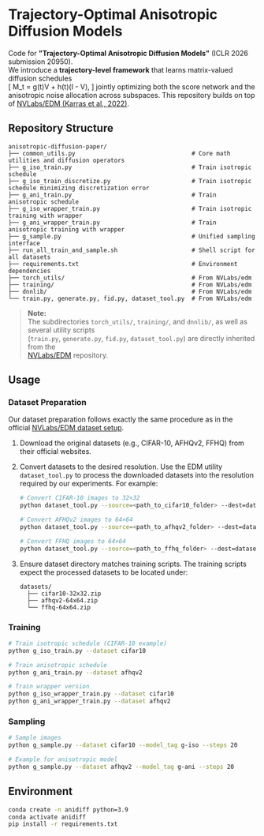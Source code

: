 # Trajectory-Optimal Anisotropic Diffusion Models

Code for **"Trajectory-Optimal Anisotropic Diffusion Models"** (ICLR 2026 submission 20950).  
We introduce a **trajectory-level framework** that learns matrix-valued diffusion schedules  
\[
M_t = g(t)V + h(t)(I - V),
\]
jointly optimizing both the score network and the anisotropic noise allocation across subspaces. This repository builds on top of [NVLabs/EDM (Karras et al., 2022)](https://github.com/NVlabs/edm).

## Repository Structure
```
anisotropic-diffusion-paper/
├── common_utils.py                                 # Core math utilities and diffusion operators
├── g_iso_train.py                                  # Train isotropic schedule
├── g_iso_train_discretize.py                       # Train isotropic schedule minimizing discretization error
├── g_ani_train.py                                  # Train anisotropic schedule
├── g_iso_wrapper_train.py                          # Train isotropic training with wrapper
├── g_ani_wrapper_train.py                          # Train anisotropic training with wrapper
├── g_sample.py                                     # Unified sampling interface
├── run_all_train_and_sample.sh                     # Shell script for all datasets
├── requirements.txt                                # Environment dependencies
├── torch_utils/                                    # From NVLabs/edm
├── training/                                       # From NVLabs/edm
├── dnnlib/                                         # From NVLabs/edm
└── train.py, generate.py, fid.py, dataset_tool.py  # From NVLabs/edm
```

> **Note:**  
> The subdirectories `torch_utils/`, `training/`, and `dnnlib/`, as well as several utility scripts  
> (`train.py`, `generate.py`, `fid.py`, `dataset_tool.py`) are directly inherited from the  
> [NVLabs/EDM](https://github.com/NVlabs/edm) repository.

## Usage

### Dataset Preparation

Our dataset preparation follows exactly the same procedure as in the official [NVLabs/EDM dataset setup](https://github.com/NVlabs/edm).

1. Download the original datasets (e.g., CIFAR-10, AFHQv2, FFHQ) from their official websites.

2. Convert datasets to the desired resolution. Use the EDM utility `dataset_tool.py` to process the downloaded datasets into the resolution  
   required by our experiments. For example:
   ```bash
   # Convert CIFAR-10 images to 32×32
   python dataset_tool.py --source=<path_to_cifar10_folder> --dest=datasets/cifar10-32x32.zip --resolution=32

   # Convert AFHQv2 images to 64×64
   python dataset_tool.py --source=<path_to_afhqv2_folder> --dest=datasets/afhqv2-64x64.zip --resolution=64

   # Convert FFHQ images to 64×64
   python dataset_tool.py --source=<path_to_ffhq_folder> --dest=datasets/ffhq-64x64.zip --resolution=64
   ```

3. Ensure dataset directory matches training scripts. The training scripts expect the processed datasets to be located under:
   ```
   datasets/
     ├── cifar10-32x32.zip
     ├── afhqv2-64x64.zip
     └── ffhq-64x64.zip
   ```

### Training
```bash
# Train isotropic schedule (CIFAR-10 example)
python g_iso_train.py --dataset cifar10

# Train anisotropic schedule
python g_ani_train.py --dataset afhqv2

# Train wrapper version
python g_iso_wrapper_train.py --dataset cifar10
python g_ani_wrapper_train.py --dataset afhqv2
```

### Sampling
```bash
# Sample images
python g_sample.py --dataset cifar10 --model_tag g-iso --steps 20

# Example for anisotropic model
python g_sample.py --dataset afhqv2 --model_tag g-ani --steps 20
```


## Environment
```bash
conda create -n anidiff python=3.9
conda activate anidiff
pip install -r requirements.txt
```
